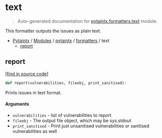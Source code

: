 # text

> Auto-generated documentation for [pytaintx.formatters.text](../../../pytaintx/formatters/text.py) module.

This formatter outputs the issues as plain text.

- [Pytaintx](../../README.md#pytaintx-index) / [Modules](../../README.md#pytaintx-modules) / [pytaintx](../index.md#pytaintx) / [formatters](index.md#formatters) / text
    - [report](#report)

## report

[[find in source code]](../../../pytaintx/formatters/text.py#L5)

```python
def report(vulnerabilities, fileobj, print_sanitised):
```

Prints issues in text format.

#### Arguments

- `vulnerabilities` - list of vulnerabilities to report
- `fileobj` - The output file object, which may be sys.stdout
- `print_sanitised` - Print just unsanitised vulnerabilities or sanitised vulnerabilities as well
